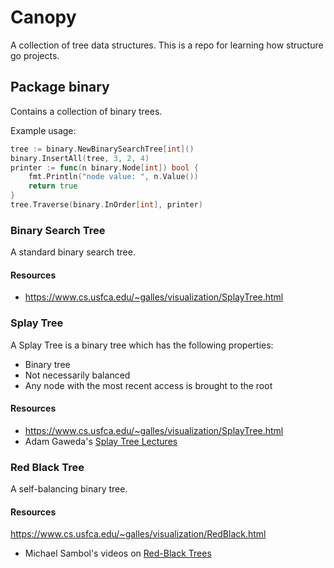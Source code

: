 # Canopy

A collection of tree data structures.  This is a repo for learning how structure go projects.

## Package binary

Contains a collection of binary trees.

Example usage:

```go
tree := binary.NewBinarySearchTree[int]()
binary.InsertAll(tree, 3, 2, 4)
printer := func(n binary.Node[int]) bool {
    fmt.Println("node value: ", n.Value())
    return true
}
tree.Traverse(binary.InOrder[int], printer)
```

### Binary Search Tree

A standard binary search tree.

#### Resources
* https://www.cs.usfca.edu/~galles/visualization/SplayTree.html

### Splay Tree
A Splay Tree is a binary tree which has the following properties:
- Binary tree
- Not necessarily balanced
- Any node with the most recent access is brought to the root

#### Resources
* https://www.cs.usfca.edu/~galles/visualization/SplayTree.html
* Adam Gaweda's [Splay Tree Lectures](https://youtube.com/playlist?list=PLK7dyt8j81q2QUEKr-38V0M8XdGQnAaKr&si=XKuHiiBSI_vT-YuI)

### Red Black Tree
A self-balancing binary tree.

#### Resources
https://www.cs.usfca.edu/~galles/visualization/RedBlack.html
* Michael Sambol's videos on [Red-Black Trees](https://www.youtube.com/playlist?list=PL9xmBV_5YoZNqDI8qfOZgzbqahCUmUEin)




